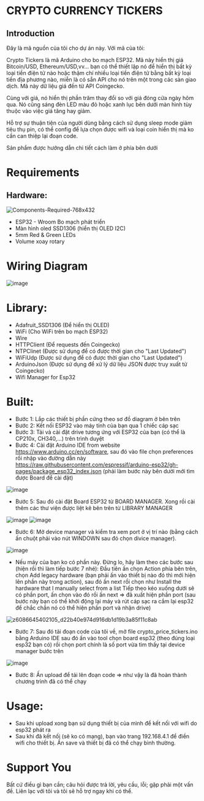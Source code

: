 # CRYPTO CURRENCY TICKERS
## Introduction

Đây là mã nguồn của tôi cho dự án này. Với mã của tôi:
<p>
Crypto Tickers là mã Arduino cho bo mạch ESP32. Mã này hiển thị giá Bitcoin/USD, Ethereum/USD,vv...  bạn có thể thiết lập nó để hiển thị bất kỳ loại tiền điện tử nào hoặc thậm chí nhiều loại tiền điện tử bằng bất kỳ loại tiền địa phương nào, miễn là có sẵn API cho nó trên một trong các sàn giao dịch. Mã này dữ liệu giá đến từ API Coingecko. 
<p>
Cùng với giá, nó hiển thị phần trăm thay đổi so với giá đóng cửa ngày hôm qua. Nó cũng sáng đèn LED màu đỏ hoặc xanh lục bên dưới màn hình tùy thuộc vào việc giá tăng hay giảm. 
<p>
Hỗ trợ sự thuận tiện của người dùng bằng cách sử dụng sleep mode giảm tiêu thụ pin, có thể config để lựa chọn được wifi và loại coin hiển thị mà ko cần can thiệp lại đoạn code.
<p>
Sản phẩm được hướng dẫn chi tiết cách làm ở phía bên dưới
 
# Requirements
## Hardware:

![Components-Required-768x432](https://github.com/user-attachments/assets/e9a152f1-a4ec-4885-b548-0d71d6c21139)


 - ESP32 - Wroom Bo mạch phát triển
 - Màn hình oled SSD1306 (hiển thị OLED I2C)
 - 5mm Red & Green LEDs
 - Volume xoay rotary
   
# Wiring Diagram

![image](https://github.com/user-attachments/assets/4b20a8dd-c46c-48e2-bfa2-429b2fef8cb2)

# Library:
 - Adafruit_SSD1306 (Để hiển thị OLED)
 - WiFi (Cho WiFi trên bo mạch ESP32)
 - Wire
 - HTTPClient (Để requests đến Coingecko)
 - NTPClinet (Được sử dụng để có được thời gian cho "Last Updated")
 - WiFiUdp (Được sử dụng để có được thời gian cho "Last Updated")
 - ArduinoJson (Được sử dụng để xử lý dữ liệu JSON được truy xuất từ ​​Coingecko)
 - Wifi Manager for Esp32

# Built:
 - Bước 1: Lắp các thiết bị phần cứng theo sơ đồ diagram ở bên trên
 - Bước 2: Kết nối ESP32 vào máy tính của bạn qua 1 chiếc cáp sạc
 - Bước 3: Tải và cài đặt drive tương ứng với ESP32 của bạn (có thể là CP210x, CH340,...) trên trình duyệt
 - Bước 4: Cài đặt Arduino IDE from website https://www.arduino.cc/en/software, sau đó vào file chọn preferences rồi nhập vào đường dẫn này https://raw.githubusercontent.com/espressif/arduino-esp32/gh-pages/package_esp32_index.json (phải làm bước này bên dưới mới tìm được Board để cài đặt)
   
 ![image](https://github.com/user-attachments/assets/a852d64a-83bf-484d-bc8f-e6a152f6a74f)

 - Bước 5: Sau đó cài đặt Board ESP32 từ BOARD MANAGER. Xong rồi cài thêm các thư viện được liệt kê bên trên từ LIBRARY MANAGER
   
![image](https://github.com/user-attachments/assets/15a506d2-a7bf-41f9-990d-bb82d9b5d6ce)
![image](https://github.com/user-attachments/assets/f61d31a9-ab18-4601-a67f-a017a1f02ea9)

 - Bước 6: Mở device manager và kiểm tra xem port ở vị trí nào (bằng cách ấn chuột phải vào nút WINDOWN sau đó chọn divice manager).
   
![image](https://github.com/user-attachments/assets/16bb1a21-76b5-4b7a-808a-fdfcf717da3f)

* Nếu máy của bạn ko có phần này. Đừng lo, hãy làm theo các bước sau (hiện rồi thì làm tiếp bước 7 nhé):
  Đầu tiên ấn chọn Action phía bên trên, chọn Add legacy hardware (bạn phải ấn vào thiết bị nào đó thì mới hiện lên phần này trong action), sau đó ấn next rồi chọn như Install the hardware that I manually select from a list
  Tiếp theo kéo xuống dưới sẽ có phần port, ấn chọn vào đó rồi ấn next => đã xuất hiện phần port (sau bước này bạn có thể khởi động lại máy và rút cáp sạc ra cắm lại esp32 để chắc chắn nó có thể hiện phần port và nhận drive)
  
![z6086645402105_d22b40e974d916db1d19b3a85f11c8ab](https://github.com/user-attachments/assets/1905a51c-357e-497d-a632-64a1269b64d2)

 - Bước 7: Sau đó tải đoạn code của tôi về, mở file crypto_price_tickers.ino bằng Arduino IDE sau đó ấn vào tool chọn board esp32 (theo đúng loại esp32 bạn có) rồi chọn port chính là số port vừa tìm thấy tại device manager bước trên
   
![image](https://github.com/user-attachments/assets/8a6d7973-965d-4585-bedd-feac6ca38df8)

 - Bước 8: Ấn upload để tải lên đoạn code => như vậy là đã hoàn thành chương trình đã có thể chạy


# Usage:
- Sau khi upload xong bạn sử dụng thiết bị của mình để kết nối với wifi do esp32 phát ra
- Sau khi đã kết nối (sẽ ko có mạng), bạn vào trang 192.168.4.1 để điền wifi cho thiết bị. Ấn save và thiết bị đã có thể chạy bình thường.
  
# Support You
Bất cứ điều gì bạn cần; câu hỏi được trả lời, yêu cầu, lỗi; gặp phải một vấn đề. Liên lạc với tôi và tôi sẽ hỗ trợ ngay khi có thể.
